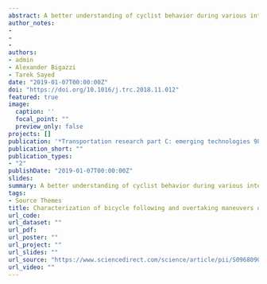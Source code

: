 ```yaml
---
abstract: A better understanding of cyclist behavior during various interactions is needed to enhance bicycle microsimulation models. This study aims to characterize cyclist maneuvers in following and overtaking interactions using multivariate finite mixture model-based clustering. Several variables that potentially affect cyclist state and future decisions are extracted from video data using computer vision techniques, including the longitudinal distance, lateral distance and speed difference between interacting cyclists. Observations of cyclists in following interactions are clustered into constrained and unconstrained states. Observations of overtaking cyclists are clustered into initiation, merging and post-overtaking states. Multivariate distributions within each cluster are examined, along with state transitions for each type of interaction. These characterizations are a key step toward development of agent-based bicycle traffic microsimulation models, which can be used to enhance bicycle facility planning and design, safety modeling, and energy modeling.
author_notes:
- 
- 
-
authors:
- admin
- Alexander Bigazzi
- Tarek Sayed
date: "2019-01-07T00:00:00Z"
doi: "https://doi.org/10.1016/j.trc.2018.11.012"
featured: true
image:
  caption: ''
  focal_point: ""
  preview_only: false
projects: []
publication: '*Transportation research part C: emerging technologies 98 (2019): 139-151'
publication_short: ""
publication_types:
- "2"
publishDate: "2019-01-07T00:00:00Z"
slides: 
summary: A better understanding of cyclist behavior during various interactions is needed to enhance bicycle microsimulation models. This study aims to characterize cyclist maneuvers in following and overtaking interactions using multivariate finite mixture model-based clustering. Several variables that potentially affect cyclist state and future decisions are extracted from video data using computer vision techniques, including the longitudinal distance, lateral distance and speed difference between interacting cyclists. Observations of cyclists in following interactions are clustered into constrained and unconstrained states. Observations of overtaking cyclists are clustered into initiation, merging and post-overtaking states. Multivariate distributions within each cluster are examined, along with state transitions for each type of interaction. These characterizations are a key step toward development of agent-based bicycle traffic microsimulation models, which can be used to enhance bicycle facility planning and design, safety modeling, and energy modeling.
tags:
- Source Themes
title: Characterization of bicycle following and overtaking maneuvers on cycling paths
url_code: 
url_dataset: ""
url_pdf: 
url_poster: ""
url_project: ""
url_slides: ""
url_source: "https://www.sciencedirect.com/science/article/pii/S0968090X18309823"
url_video: ""
---
```


